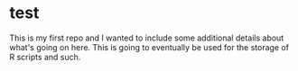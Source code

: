 test
====

This is my first repo and I wanted to include some additional details about what's going on here.  This is going to eventually be used for the storage of R scripts and such.
